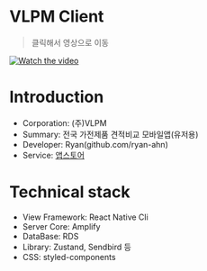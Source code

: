 # VLPM Client
> 클릭해서 영상으로 이동

[![Watch the video](https://storage.googleapis.com/ryan-ahn.appspot.com/public/vlpm-service.png)](https://youtu.be/-XkDzxSvvK8)

# Introduction

- Corporation: (주)VLPM
- Summary: 전국 가전제품 견적비교 모바일앱(유저용)
- Developer: Ryan(github.com/ryan-ahn)
- Service: [앱스토어](https://play.google.com/store/apps/details?id=com.vlpmclientsrelease&hl=ko-KR)

# Technical stack

- View Framework: React Native Cli
- Server Core: Amplify
- DataBase: RDS
- Library: Zustand, Sendbird 등
- CSS: styled-components
